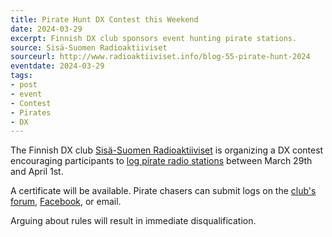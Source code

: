 ```yaml
---
title: Pirate Hunt DX Contest this Weekend
date: 2024-03-29
excerpt: Finnish DX club sponsors event hunting pirate stations.
source: Sisä-Suomen Radioaktiiviset
sourceurl: http://www.radioaktiiviset.info/blog-55-pirate-hunt-2024
eventdate: 2024-03-29
tags:
- post
- event
- Contest
- Pirates
- DX
---
```

The Finnish DX club [Sisä-Suomen Radioaktiiviset](http://www.radioaktiiviset.info/) is organizing a DX contest encouraging participants to [log pirate radio stations](http://www.radioaktiiviset.info/blog-55-pirate-hunt-2024) between March 29th and April 1st. 

A certificate will be available. Pirate chasers can submit logs on the [club's forum](http://bbs.fmdx.tk/index.php?topic=636.0), [Facebook](https://www.facebook.com/radioaktiiviset), or email.

Arguing about rules will result in immediate disqualification.